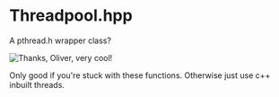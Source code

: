 # Threadpool.hpp
A pthread.h wrapper class?

![Thanks, Oliver, very cool!](https://imgur.com/gSUBlej.png)

Only good if you're stuck with these functions. Otherwise just use c++ inbuilt threads.
